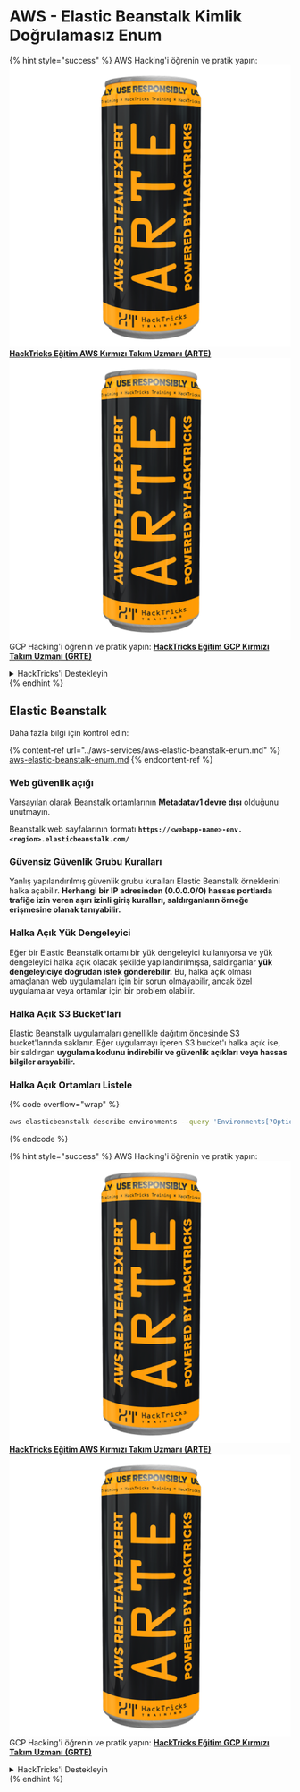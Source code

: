 # AWS - Elastic Beanstalk Kimlik Doğrulamasız Enum

{% hint style="success" %}
AWS Hacking'i öğrenin ve pratik yapın:<img src="../../../.gitbook/assets/image (1) (1) (1).png" alt="" data-size="line">[**HackTricks Eğitim AWS Kırmızı Takım Uzmanı (ARTE)**](https://training.hacktricks.xyz/courses/arte)<img src="../../../.gitbook/assets/image (1) (1) (1).png" alt="" data-size="line">\
GCP Hacking'i öğrenin ve pratik yapın: <img src="../../../.gitbook/assets/image (2).png" alt="" data-size="line">[**HackTricks Eğitim GCP Kırmızı Takım Uzmanı (GRTE)**<img src="../../../.gitbook/assets/image (2).png" alt="" data-size="line">](https://training.hacktricks.xyz/courses/grte)

<details>

<summary>HackTricks'i Destekleyin</summary>

* [**abonelik planlarını**](https://github.com/sponsors/carlospolop) kontrol edin!
* **💬 [**Discord grubuna**](https://discord.gg/hRep4RUj7f) veya [**telegram grubuna**](https://t.me/peass) katılın ya da **Twitter'da** 🐦 [**@hacktricks\_live**](https://twitter.com/hacktricks_live)**'i takip edin.**
* **Hacking ipuçlarını paylaşmak için** [**HackTricks**](https://github.com/carlospolop/hacktricks) ve [**HackTricks Cloud**](https://github.com/carlospolop/hacktricks-cloud) github reposuna PR gönderin.

</details>
{% endhint %}

## Elastic Beanstalk

Daha fazla bilgi için kontrol edin:

{% content-ref url="../aws-services/aws-elastic-beanstalk-enum.md" %}
[aws-elastic-beanstalk-enum.md](../aws-services/aws-elastic-beanstalk-enum.md)
{% endcontent-ref %}

### Web güvenlik açığı

Varsayılan olarak Beanstalk ortamlarının **Metadatav1 devre dışı** olduğunu unutmayın.

Beanstalk web sayfalarının formatı **`https://<webapp-name>-env.<region>.elasticbeanstalk.com/`**

### Güvensiz Güvenlik Grubu Kuralları

Yanlış yapılandırılmış güvenlik grubu kuralları Elastic Beanstalk örneklerini halka açabilir. **Herhangi bir IP adresinden (0.0.0.0/0) hassas portlarda trafiğe izin veren aşırı izinli giriş kuralları, saldırganların örneğe erişmesine olanak tanıyabilir.**

### Halka Açık Yük Dengeleyici

Eğer bir Elastic Beanstalk ortamı bir yük dengeleyici kullanıyorsa ve yük dengeleyici halka açık olacak şekilde yapılandırılmışsa, saldırganlar **yük dengeleyiciye doğrudan istek gönderebilir.** Bu, halka açık olması amaçlanan web uygulamaları için bir sorun olmayabilir, ancak özel uygulamalar veya ortamlar için bir problem olabilir.

### Halka Açık S3 Bucket'ları

Elastic Beanstalk uygulamaları genellikle dağıtım öncesinde S3 bucket'larında saklanır. Eğer uygulamayı içeren S3 bucket'ı halka açık ise, bir saldırgan **uygulama kodunu indirebilir ve güvenlik açıkları veya hassas bilgiler arayabilir.**

### Halka Açık Ortamları Listele

{% code overflow="wrap" %}
```bash
aws elasticbeanstalk describe-environments --query 'Environments[?OptionSettings[?OptionName==`aws:elbv2:listener:80:defaultProcess` && contains(OptionValue, `redirect`)]].{EnvironmentName:EnvironmentName, ApplicationName:ApplicationName, Status:Status}' --output table
```
{% endcode %}

{% hint style="success" %}
AWS Hacking'i öğrenin ve pratik yapın:<img src="../../../.gitbook/assets/image (1) (1) (1).png" alt="" data-size="line">[**HackTricks Eğitim AWS Kırmızı Takım Uzmanı (ARTE)**](https://training.hacktricks.xyz/courses/arte)<img src="../../../.gitbook/assets/image (1) (1) (1).png" alt="" data-size="line">\
GCP Hacking'i öğrenin ve pratik yapın: <img src="../../../.gitbook/assets/image (2).png" alt="" data-size="line">[**HackTricks Eğitim GCP Kırmızı Takım Uzmanı (GRTE)**<img src="../../../.gitbook/assets/image (2).png" alt="" data-size="line">](https://training.hacktricks.xyz/courses/grte)

<details>

<summary>HackTricks'i Destekleyin</summary>

* [**abonelik planlarını**](https://github.com/sponsors/carlospolop) kontrol edin!
* **💬 [**Discord grubuna**](https://discord.gg/hRep4RUj7f) veya [**telegram grubuna**](https://t.me/peass) katılın ya da **Twitter'da** bizi **takip edin** 🐦 [**@hacktricks\_live**](https://twitter.com/hacktricks_live)**.**
* **Hacking ipuçlarını paylaşmak için** [**HackTricks**](https://github.com/carlospolop/hacktricks) ve [**HackTricks Cloud**](https://github.com/carlospolop/hacktricks-cloud) github reposuna PR gönderin.

</details>
{% endhint %}
